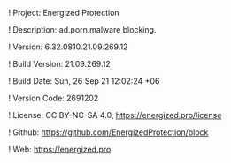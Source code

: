 ! Project: Energized Protection

! Description: ad.porn.malware blocking.

! Version: 6.32.0810.21.09.269.12

! Build Version: 21.09.269.12

! Build Date: Sun, 26 Sep 21 12:02:24 +06

! Version Code: 2691202

! License: CC BY-NC-SA 4.0, https://energized.pro/license

! Github: https://github.com/EnergizedProtection/block

! Web: https://energized.pro
